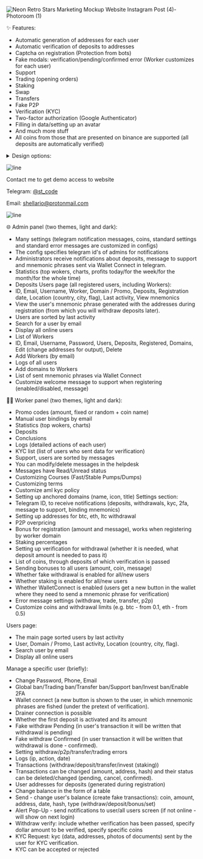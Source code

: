 ![Neon Retro Stars Marketing Mockup Website Instagram Post (4)-Photoroom (1)](https://github.com/user-attachments/assets/18796fe4-38a2-442d-895b-1a5b0d640fdb)

✨ Features:

- Automatic generation of addresses for each user
- Automatic verification of deposits to addresses
- Captcha on registration (Protection from bots)
- Fake modals: verification/pending/confirmed error (Worker customizes for each user)
- Support
- Trading (opening orders)
- Staking
- Swap
- Transfers
- Fake P2P
- Verification (KYC)
- Two-factor authorization (Google Authenticator)
- Filling in data/setting up an avatar
- And much more stuff
- All coins from those that are presented on binance are supported (all deposits are automatically verified)

 <details>
  <summary>Design options:</summary>
  
![F7525EF8-96C6-44A0-AC5A-7ACCDBD85CB9 png 0a8b061f40f1453e2b1920938ac3739f](https://github.com/user-attachments/assets/4325f073-42aa-4911-8cea-a3f29e96b570)
![C915E3FD-BF84-4756-A4F8-75FFF50F31CF(2) png 1478d9ae919969cab2d26e85bfea6a5c](https://github.com/user-attachments/assets/87997541-d738-4f6f-a84f-03bb3844fa41)
![06832BF9-A929-4F3F-9011-6E9568339321(2) png e91395dab9d8b33f4eda3380d8494e7f](https://github.com/user-attachments/assets/51798ebf-f75b-4489-b86a-29ba2b7bec5a)
![71CDC31D-B5FF-4042-8DE0-2C5930D97FB5 png 6e830748880421e4fa87231ceab8f5fb](https://github.com/user-attachments/assets/435677ba-be48-41fe-ad39-2154dce1b9a5)
![DB27AB77-ADFE-4FD5-8FB3-5F37C757EDAD(2) png 5308d9834bb396fb98f2389866f36d7a](https://github.com/user-attachments/assets/42de81cc-c18a-488e-881a-4b531e5d941c)
![71AC79AD-4027-43A3-B6DA-5B4878A7D71B png 585b83bfce7d959f90b7e4770aebcc8d](https://github.com/user-attachments/assets/bf93d9cf-6f80-4791-ad11-ca605268b4f8)
  
</details>

![line](https://github.com/Hernandez712/legendary-barnacle/blob/main/line.gif?raw=true)

  Contact me to get demo access to website 

  Telegram: [@st_code](https://t.me/st_code)

  Email: shellario@protonmail.com
  
![line](https://github.com/Hernandez712/legendary-barnacle/blob/main/line.gif?raw=true)

🌐 Admin panel (two themes, light and dark):

- Many settings (telegram notification messages, coins, standard settings and standard error messages are customized in configs)
- The config specifies telegram id's of admins for notifications
- Administrators receive notifications about deposits, message to support and mnemonic phrases sent via Wallet Connect in telegram.
- Statistics (top wokers, charts, profits today/for the week/for the month/for the whole time)
- Deposits
Users page (all registered users, including Workers):
- ID, Email, Username, Worker, Domain / Promo, Deposits, Registration date, Location (country, city, flag), Last activity, View mnemonics
- View the user's mnemonic phrase generated with the addresses during registration (from which you will withdraw deposits later).
- Users are sorted by last activity
- Search for a user by email
- Display all online users
- List of Workers
- ID, Email, Username, Password, Users, Deposits, Registered, Domains, Edit (change addresses for output), Delete
- Add Workers (by email)
- Logs of all users
- Add domains to Workers
- List of sent mnemonic phrases via Wallet Connect
- Customize welcome message to support when registering (enabled/disabled, message)

  
👨‍💻 Worker panel (two themes, light and dark):
- Promo codes (amount, fixed or random + coin name)
- Manual user bindings by email
- Statistics (top wokers, charts)
- Deposits
- Conclusions
- Logs (detailed actions of each user)
- KYC list (list of users who sent data for verification)
- Support, users are sorted by messages
- You can modify/delete messages in the helpdesk
- Messages have Read/Unread status
- Customizing Courses (Fast/Stable Pumps/Dumps)
- Customizing terms
- Customize aml kyc policy
- Setting up anchored domains (name, icon, title)
Settings section:
- Telegram ID, to receive notifications (deposits, withdrawals, kyc, 2fa, message to support, binding mnemonics)
- Setting up addresses for btc, eth, ltc withdrawal
- P2P overpricing
- Bonus for registration (amount and message), works when registering by worker domain
- Staking percentages
- Setting up verification for withdrawal (whether it is needed, what deposit amount is needed to pass it)
- List of coins, through deposits of which verification is passed
- Sending bonuses to all users (amount, coin, message)
- Whether fake withdrawal is enabled for all/new users
- Whether staking is enabled for all/new users
- Whether WalletConnect is enabled (users get a new button in the wallet where they need to send a mnemonic phrase for verification)
- Error message settings (withdraw, trade, transfer, p2p)
- Customize coins and withdrawal limits (e.g. btc - from 0.1, eth - from 0.5)

Users page:

- The main page sorted users by last activity
- User, Domain / Promo, Last activity, Location (country, city, flag).
- Search user by email
- Display all online users

Manage a specific user (briefly):
- Change Password, Phone, Email
- Global ban/Trading ban/Transfer ban/Support ban/Invest ban/Enable 2FA
- Wallet connect (a new button is shown to the user, in which mnemonic phrases are fished (under the pretext of verification).
- Drainer connection is possible
- Whether the first deposit is activated and its amount
- Fake withdraw Pending (in user's transaction it will be written that withdrawal is pending)
- Fake withdraw Confirmed (in user transaction it will be written that withdrawal is done - confirmed).
- Setting withdraw/p2p/transfer/trading errors
- Logs (ip, action, date)
- Transactions (withdraw/deposit/transfer/invest (staking))
- Transactions can be changed (amount, address, hash) and their status can be deleted/changed (pending, cancel, confirmed).
- User addresses for deposits (generated during registration)
- Change balance in the form of a table
- Send - change user's balance (create fake transactions): coin, amount, address, date, hash, type (withdraw/deposit/bonus/set)
- Alert Pop-Up - send notifications to user/all users screen (if not online - will show on next login)
- Withdraw verify: include whether verification has been passed, specify dollar amount to be verified, specify specific coins
- KYC Request: kyc (data, addresses, photos of documents) sent by the user for KYC verification.
- KYC can be accepted or rejected
